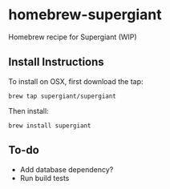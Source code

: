 # homebrew-supergiant
Homebrew recipe for Supergiant (WIP)


## Install Instructions
To install on OSX, first download the tap:

````brew tap supergiant/supergiant````

Then install:

````brew install supergiant````

## To-do

* Add database dependency?
* Run build tests
